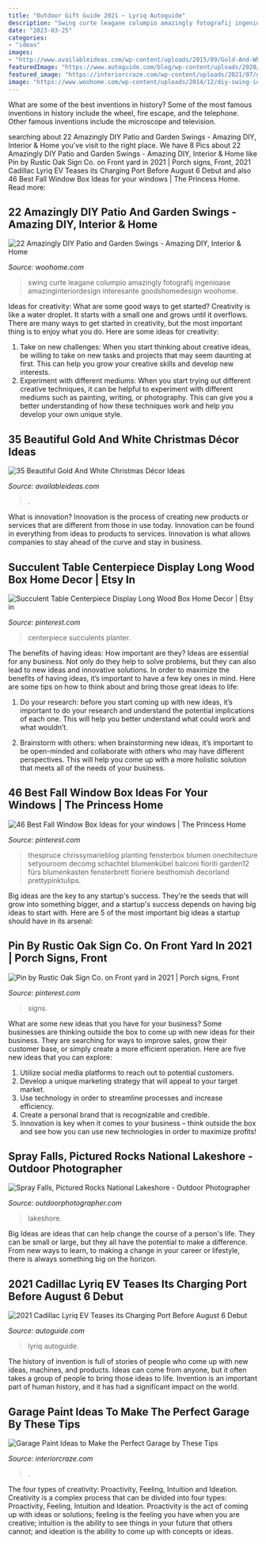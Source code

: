 ```yaml
---
title: "Outdoor Gift Guide 2021 ~ Lyriq Autoguide"
description: "Swing curte leagane columpio amazingly fotografij ingenioase amazinginteriordesign interesante goodshomedesign woohome"
date: "2023-03-25"
categories:
- "ideas"
images:
- "http://www.availableideas.com/wp-content/uploads/2015/09/Gold-And-White-Christmas-Décor-Ideas-33.jpg"
featuredImage: "https://www.autoguide.com/blog/wp-content/uploads/2020/07/2021-Cadillac-Lyriq-Charge-Port-01.jpg"
featured_image: "https://interiorcraze.com/wp-content/uploads/2021/07/garage-door-paint-ideas-19.jpg"
image: "https://www.woohome.com/wp-content/uploads/2014/12/diy-swing-ideas-20.jpg"
---
```



What are some of the best inventions in history?
Some of the most famous inventions in history include the wheel, fire escape, and the telephone. Other famous inventions include the microscope and television.

	

		
searching about 22 Amazingly DIY Patio and Garden Swings - Amazing DIY, Interior &amp; Home you've visit to the right place. We have 8 Pics about 22 Amazingly DIY Patio and Garden Swings - Amazing DIY, Interior &amp; Home like Pin by Rustic Oak Sign Co. on Front yard in 2021 | Porch signs, Front, 2021 Cadillac Lyriq EV Teases its Charging Port Before August 6 Debut and also 46 Best Fall Window Box Ideas for your windows | The Princess Home. Read more:
		
    
## 22 Amazingly DIY Patio And Garden Swings - Amazing DIY, Interior &amp; Home

<img loading=lazy src="https://www.woohome.com/wp-content/uploads/2014/12/diy-swing-ideas-20.jpg" onerror="this.onerror=null;this.src='https://tse2.mm.bing.net/th?id=OIP.oDeDogjQUti7EQ74VjfqqwHaO3&amp;pid=15.1';" alt="22 Amazingly DIY Patio and Garden Swings - Amazing DIY, Interior &amp; Home">

_Source: woohome.com_

>swing curte leagane columpio amazingly fotografij ingenioase amazinginteriordesign interesante goodshomedesign woohome. 

	

Ideas for creativity: What are some good ways to get started?
Creativity is like a water droplet. It starts with a small one and grows until it overflows. There are many ways to get started in creativity, but the most important thing is to enjoy what you do. Here are some ideas for creativity: 
1. Take on new challenges: When you start thinking about creative ideas, be willing to take on new tasks and projects that may seem daunting at first. This can help you grow your creative skills and develop new interests. 
2. Experiment with different mediums: When you start trying out different creative techniques, it can be helpful to experiment with different mediums such as painting, writing, or photography. This can give you a better understanding of how these techniques work and help you develop your own unique style. 

    
## 35 Beautiful Gold And White Christmas Décor Ideas

<img loading=lazy src="http://www.availableideas.com/wp-content/uploads/2015/09/Gold-And-White-Christmas-Décor-Ideas-33.jpg" onerror="this.onerror=null;this.src='https://tse4.mm.bing.net/th?id=OIP.6P7udyTCiQYueauW-od2uQHaLH&amp;pid=15.1';" alt="35 Beautiful Gold And White Christmas Décor Ideas">

_Source: availableideas.com_

>. 

	

What is innovation?
Innovation is the process of creating new products or services that are different from those in use today. Innovation can be found in everything from ideas to products to services. Innovation is what allows companies to stay ahead of the curve and stay in business.

    
## Succulent Table Centerpiece Display Long Wood Box Home Decor | Etsy In

<img loading=lazy src="https://i.pinimg.com/736x/af/99/40/af99403451b6d92872958e3ab9954e19.jpg" onerror="this.onerror=null;this.src='https://tse4.mm.bing.net/th?id=OIP.hOlwc-a9bWU-zBgbL5Lg-wHaLH&amp;pid=15.1';" alt="Succulent Table Centerpiece Display Long Wood Box Home Decor | Etsy in">

_Source: pinterest.com_

>centerpiece succulents planter. 

	

The benefits of having ideas: How important are they?
Ideas are essential for any business. Not only do they help to solve problems, but they can also lead to new ideas and innovative solutions. In order to maximize the benefits of having ideas, it’s important to have a few key ones in mind. Here are some tips on how to think about and bring those great ideas to life:
1. Do your research: before you start coming up with new ideas, it’s important to do your research and understand the potential implications of each one. This will help you better understand what could work and what wouldn’t.

2. Brainstorm with others: when brainstorming new ideas, it’s important to be open-minded and collaborate with others who may have different perspectives. This will help you come up with a more holistic solution that meets all of the needs of your business.

    
## 46 Best Fall Window Box Ideas For Your Windows | The Princess Home

<img loading=lazy src="https://i.pinimg.com/736x/4e/d9/12/4ed9121f81038f30331f53d055b7184b.jpg" onerror="this.onerror=null;this.src='https://tse3.mm.bing.net/th?id=OIP.gib9U443tzoMLyRz_-2D-gHaJ3&amp;pid=15.1';" alt="46 Best Fall Window Box Ideas for your windows | The Princess Home">

_Source: pinterest.com_

>thespruce chrissymarieblog planting fensterbox blumen onechitecture setyouroom decomg schachtel blumenkübel balconi fioriti garden12 fürs blumenkasten fensterbrett fioriere besthomish decorland prettypinktulips. 

	

Big ideas are the key to any startup's success. They're the seeds that will grow into something bigger, and a startup's success depends on having big ideas to start with. Here are 5 of the most important big ideas a startup should have in its arsenal: 

    
## Pin By Rustic Oak Sign Co. On Front Yard In 2021 | Porch Signs, Front

<img loading=lazy src="https://i.pinimg.com/736x/d7/31/39/d7313943de1c140bd9d93df47fd7fbab.jpg" onerror="this.onerror=null;this.src='https://tse4.mm.bing.net/th?id=OIP.CSqYNL0ieTmXlK_t7McRcwHaJ4&amp;pid=15.1';" alt="Pin by Rustic Oak Sign Co. on Front yard in 2021 | Porch signs, Front">

_Source: pinterest.com_

>signs. 

	

What are some new ideas that you have for your business?
Some businesses are thinking outside the box to come up with new ideas for their business. They are searching for ways to improve sales, grow their customer base, or simply create a more efficient operation. Here are five new ideas that you can explore: 
1) Utilize social media platforms to reach out to potential customers.
2) Develop a unique marketing strategy that will appeal to your target market. 
3) Use technology in order to streamline processes and increase efficiency. 
4) Create a personal brand that is recognizable and credible. 
5) Innovation is key when it comes to your business – think outside the box and see how you can use new technologies in order to maximize profits!

    
## Spray Falls, Pictured Rocks National Lakeshore - Outdoor Photographer

<img loading=lazy src="https://cdn2.outdoorphotographer.com/contests/568175/tom-gsgc_114120_582678_8eef347854_8292744123-tom-gsgc-pictured-rocks-spray-falls-srgb.jpg" onerror="this.onerror=null;this.src='https://tse2.mm.bing.net/th?id=OIP.tQ4phVSrCDD8ihaKC98zuAHaLH&amp;pid=15.1';" alt="Spray Falls, Pictured Rocks National Lakeshore - Outdoor Photographer">

_Source: outdoorphotographer.com_

>lakeshore. 

	

Big Ideas are ideas that can help change the course of a person's life. They can be small or large, but they all have the potential to make a difference. From new ways to learn, to making a change in your career or lifestyle, there is always something big on the horizon.

    
## 2021 Cadillac Lyriq EV Teases Its Charging Port Before August 6 Debut

<img loading=lazy src="https://www.autoguide.com/blog/wp-content/uploads/2020/07/2021-Cadillac-Lyriq-Charge-Port-01.jpg" onerror="this.onerror=null;this.src='https://tse4.mm.bing.net/th?id=OIP.NPR5GPztWZxQwrJ4M9BAUAHaEi&amp;pid=15.1';" alt="2021 Cadillac Lyriq EV Teases its Charging Port Before August 6 Debut">

_Source: autoguide.com_

>lyriq autoguide. 

	

The history of invention is full of stories of people who come up with new ideas, machines, and products. Ideas can come from anyone, but it often takes a group of people to bring those ideas to life. Invention is an important part of human history, and it has had a significant impact on the world.

    
## Garage Paint Ideas To Make The Perfect Garage By These Tips

<img loading=lazy src="https://interiorcraze.com/wp-content/uploads/2021/07/garage-door-paint-ideas-19.jpg" onerror="this.onerror=null;this.src='https://tse3.mm.bing.net/th?id=OIP.enNf84-qI4bxtKE-tRpeSgHaE5&amp;pid=15.1';" alt="Garage Paint Ideas to Make the Perfect Garage by These Tips">

_Source: interiorcraze.com_

>. 

	

The four types of creativity: Proactivity, Feeling, Intuition and Ideation.
Creativity is a complex process that can be divided into four types: Proactivity, Feeling, Intuition and Ideation. Proactivity is the act of coming up with ideas or solutions; feeling is the feeling you have when you are creative; intuition is the ability to see things in your future that others cannot; and ideation is the ability to come up with concepts or ideas.

